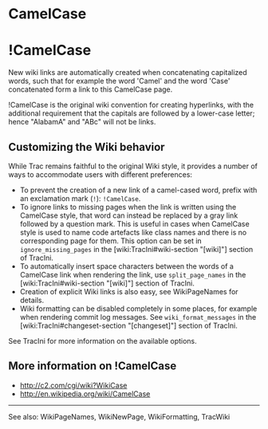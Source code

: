 # CamelCase
# !CamelCase

New wiki links are automatically created when concatenating capitalized words, such that for example the word 'Camel' and the word 'Case' concatenated form a link to this CamelCase page.

!CamelCase is the original wiki convention for creating hyperlinks, with the additional requirement that the capitals are followed by a lower-case letter; hence "AlabamA" and "ABc" will not be links.

## Customizing the Wiki behavior

While Trac remains faithful to the original Wiki style, it provides a number of ways to accommodate users with different preferences:
 * To prevent the creation of a new link of a camel-cased word, prefix with an exclamation mark (`!`): `!CamelCase`.
 * To ignore links to missing pages when the link is written using the CamelCase style, that word can instead be replaced by a gray link followed by a question mark. This is useful in cases when CamelCase style is used to name code artefacts like class names and there is no corresponding page for them. This option can be set in `ignore_missing_pages` in the [wiki:TracIni#wiki-section "[wiki]"] section of TracIni.
 * To automatically insert space characters between the words of a CamelCase link when rendering the link, use `split_page_names` in the [wiki:TracIni#wiki-section "[wiki]"] section of TracIni.
 * Creation of explicit Wiki links is also easy, see WikiPageNames for details.
 * Wiki formatting can be disabled completely in some places, for example when rendering commit log messages. See `wiki_format_messages` in the [wiki:TracIni#changeset-section "[changeset]"] section of TracIni.

See TracIni for more information on the available options.

## More information on !CamelCase

 * http://c2.com/cgi/wiki?WikiCase
 * http://en.wikipedia.org/wiki/CamelCase

----
See also: WikiPageNames, WikiNewPage, WikiFormatting, TracWiki
